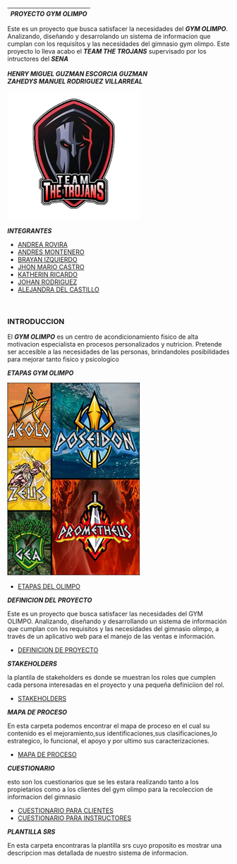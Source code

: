 | ***PROYECTO GYM OLIMPO*** |
| ------------------------- |

Este es un proyecto que busca satisfacer la necesidades del ***GYM OLIMPO***. Analizando, diseñando y desarrolando
un sistema de informacion que cumplan con los requisitos y las necesidades del gimnasio gym olimpo. Este proyecto lo lleva
acabo el ***TEAM THE TROJANS*** supervisado por los intructores del ***SENA*** <br>
<br>
***HENRY MIGUEL GUZMAN ESCORCIA GUZMAN***<br>
***ZAHEDYS MANUEL RODRIGUEZ VILLARREAL***<br>

<img src="olimpo/img-del-proyecto/LOGO.png" width="300"><br>

***INTEGRANTES***

- [ANDREA ROVIRA](hojas-de-vidas/hdv-andrea-rovira.md)
- [ANDRES MONTENERO](hojas-de-vidas/hdv-andres-montenegro.md)
- [BRAYAN IZQUIERDO](hojas-de-vidas/hdv-brayan-izquierdo.md)
- [JHON MARIO CASTRO](hojas-de-vidas/hdv-johan-rodriguez.md)
- [KATHERIN RICARDO](hojas-de-vidas/hdv-katherin-ricardo.md)
- [JOHAN RODRIGUEZ](hojas-de-vidas/hdv-johan-rodriguez.md)
- [ALEJANDRA DEL CASTILLO](hojas-de-vidas/hdv-alejandra-delcastillo.md)
<br>

### INTRODUCCION

El ***GYM OLIMPO*** es un centro de acondicionamiento fisico de alta motivacion especialista en procesos personalizados y nutricion.
Pretende ser accesible a las necesidades de las personas, brindandoles posibilidades para mejorar tanto fisico y psicologico
<br>

***ETAPAS GYM OLIMPO***<br>

   <img src="olimpo/img-del-proyecto/collage-olimpo.jpg" width="300"><br>

- [ETAPAS DEL OLIMPO](olimpo/ETAPAS-DE-OLIMPO.md)

***DEFINICION DEL PROYECTO***

Este es un proyecto que busca satisfacer las necesidades del GYM OLIMPO. Analizando, diseñando y desarrollando un sistema de información que cumplan con los requisitos y las necesidades del gimnasio olimpo, a través de un aplicativo web para el manejo de las ventas e información.

- [DEFINICION DE PROYECTO](olimpo/definicion-de-proyecto/definicio-de-proyecto.md)

***STAKEHOLDERS***

la plantila de stakeholders es donde se muestran los roles que cumplen cada persona interesadas en el proyecto
y una pequeña definiciion del rol.

- [STAKEHOLDERS](olimpo/stakeholders/olimpo.md)

***MAPA DE PROCESO***

En esta carpeta podemos encontrar el mapa de proceso en el cual su contenido es el mejoramiento,sus identificaciones,sus clasificaciones,lo estrategico, lo funcional, el  apoyo y por ultimo sus caracterizaciones.

 - [MAPA DE PROCESO](olimpo/MAPA-PROCESO/mapa-de-proceso.md)
 
***CUESTIONARIO***<br>

esto son los cuestionarios que se les estara realizando tanto a los propietarios como a los clientes del gym olimpo para la recoleccion de informacion del gimnasio<br>

- [CUESTIONARIO PARA CLIENTES](olimpo/cuestionario/formulario-clientes.md)
- [CUESTIONARIO PARA INSTRUCTORES](olimpo/cuestionario/formulario-instructor.md)

***PLANTILLA SRS***

En esta carpeta encontraras la plantilla srs cuyo proposito es mostrar una descripcion mas detallada de nuestro sistema de informacion.
